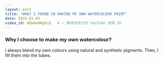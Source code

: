 ```yaml
---
layout: post
title: "WHAT I FOUND IN MAKING MY OWN WATERCOLOUR PAINT"
date: 2025-01-02
video_id: dQw4w9WgXcQ   # ← 换成你自己的 YouTube 视频 ID
---
```


### Why I choose to make my own watercolour?
I always blend my own colours using natural and synthetic pigments. Then, I fill them into the tubes.
